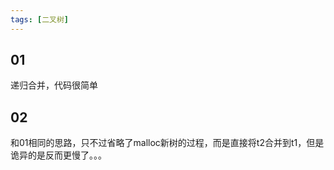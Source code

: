 ```yaml
---
tags: [二叉树]
---
```


## 01

递归合并，代码很简单

## 02

和01相同的思路，只不过省略了malloc新树的过程，而是直接将t2合并到t1，但是诡异的是反而更慢了。。。